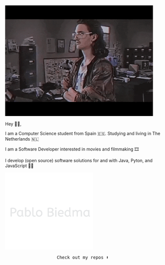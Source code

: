 ![image](https://github.com/pablobiedma/pablobiedma/blob/master/giphy.gif)



Hey 👋🏻,

I am a Computer Science student from Spain 🇪🇸. Studying and living in The Netherlands 🇳🇱

I am a Software Developer interested in movies and filmmaking 🎞️

I develop (open source) software solutions for and with Java, Pyton, and JavaScript 👨‍💻


![image](https://github.com/pablobiedma/pablobiedma/blob/master/gif.gif)

<p align="center"><samp>
Check out my repos ⬇️  
  </samp>
</p>
